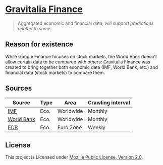 # [Gravitalia Finance](https://news.gravitalia.com/)
> Aggregated economic and financial data; *will support predictions related to some*.

## Reason for existence
While Google Finance focuses on stock markets, the World Bank doesn't allow certain data to be compared with others: Gravitalia Finance was created to bring together both economic data (IMF, World Bank, etc.) and financial data (stock markets) to compare them.

## Sources
| Source | Type  | Area | Crawling interval |
|---|---|---|---|
| [IMF](https://www.imf.org/) | Eco. | Worldwide | Monthly |
| [World Bank](https://www.worldbank.org/) | Eco. | Worldwide | Monthly |
| [ECB](https://ecb.europa.eu/) | Eco. | Euro Zone | Weekly |

## License
This project is Licensed under [Mozilla Public License, Version 2.0](https://www.mozilla.org/en-US/MPL/2.0/).
